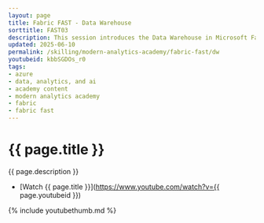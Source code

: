 ```yaml
---
layout: page
title: Fabric FAST - Data Warehouse
sorttitle: FAST03
description: This session introduces the Data Warehouse in Microsoft Fabric -- how it works, what's new, and getting started. 
updated: 2025-06-10
permalink: /skilling/modern-analytics-academy/fabric-fast/dw
youtubeid: kbbSGDOs_r0
tags: 
- azure
- data, analytics, and ai
- academy content
- modern analytics academy
- fabric
- fabric fast
---
```


# {{ page.title }}

{{ page.description }}

* [Watch {{ page.title }}](https://www.youtube.com/watch?v={{ page.youtubeid }})

{% include youtubethumb.md %}
